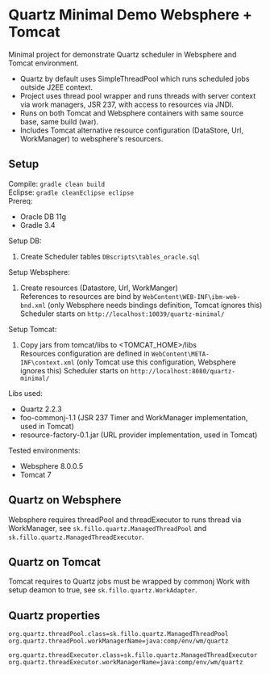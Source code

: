 # Quartz Minimal Demo Websphere + Tomcat

Minimal project for demonstrate Quartz scheduler in Websphere and Tomcat environment.

* Quartz by default uses SimpleThreadPool which runs scheduled jobs outside J2EE context.
* Project uses thread pool wrapper and runs threads with server context via work managers, JSR 237, with access to resources via JNDI.
* Runs on both Tomcat and Websphere containers with same source base, same build (war).
* Includes Tomcat alternative resource configuration (DataStore, Url, WorkManager) to websphere's resourcers.

## Setup
Compile: `gradle clean build`  
Eclipse: `gradle cleanEclipse eclipse`  
Prereq:
- Oracle DB 11g 
- Gradle 3.4

Setup DB:
1. Create Scheduler tables `DBscripts\tables_oracle.sql` 

Setup Websphere:
1. Create resources (Datastore, Url, WorkManger)  
References to resources are bind by `WebContent\WEB-INF\ibm-web-bnd.xml` (only Websphere needs bindings definition, Tomcat ignores this)
Scheduler starts on `http://localhost:10039/quartz-minimal/`

Setup Tomcat:
1. Copy jars from tomcat/libs to <TOMCAT_HOME>/libs  
Resources configuration are defined in `WebContent\META-INF\context.xml` (only Tomcat use this configuration, Websphere ignores this)
Scheduler starts on `http://localhost:8080/quartz-minimal/` 

Libs used:
- Quartz 2.2.3
- foo-commonj-1.1 (JSR 237 Timer and WorkManager implementation, used in Tomcat)
- resource-factory-0.1.jar (URL provider implementation, used in Tomcat)

Tested environments:
- Websphere 8.0.0.5
- Tomcat 7

## Quartz on Websphere
Websphere requires threadPool and threadExecutor to runs thread via WorkManager, see `sk.fillo.quartz.ManagedThreadPool` and `sk.fillo.quartz.ManagedThreadExecutor`.

## Quartz on Tomcat
Tomcat requires to Quartz jobs must be wrapped by commonj Work with setup deamon to true, see `sk.fillo.quartz.WorkAdapter`.

## Quartz properties
```
org.quartz.threadPool.class=sk.fillo.quartz.ManagedThreadPool
org.quartz.threadPool.workManagerName=java:comp/env/wm/quartz

org.quartz.threadExecutor.class=sk.fillo.quartz.ManagedThreadExecutor
org.quartz.threadExecutor.workManagerName=java:comp/env/wm/quartz
```

